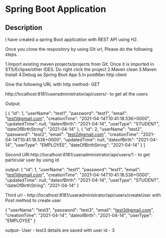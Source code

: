 # Spring Boot Application
## Description
I have created a spring Boot application with REST API using H2.

Once you clone the respository by using GIt url, Please do the following steps.

1.Import existing maven projects/projects from Git.
Once it is imported in STS/Eclipse/other IDES. Do right click the project
2.Maven clean
3.Maven Install
4.Debug as Spring Boot App
5.In postMan http client

Give the following URL with http method- GET

http://localhost:8181/useradministrator/api/users/- to get all the users

Output:

[
    {
        "id": 1,
        "userName": "test1",
        "password": "test1",
        "email": "test1@gmail.com",
        "creationTime": "2021-04-14T10:41:18.536+0000",
        "updatedTime": null,
        "dateofBirth": "2021-04-14",
        "userType": "STUDENT",
        "dateOfBirthString": "2021-04-14"
    },
    {
        "id": 2,
        "userName": "test2",
        "password": "test2",
        "email": "test2@gmail.com",
        "creationTime": "2021-04-14T10:41:18.536+0000",
        "updatedTime": null,
        "dateofBirth": "2021-04-14",
        "userType": "EMPLOYEE",
        "dateOfBirthString": "2021-04-14"
    }
]

Second URl:http://localhost:8181/useradministrator/api/users/1 - to get particular user by using id

output:
{
    "id": 1,
    "userName": "test1",
    "password": "test1",
    "email": "test1@gmail.com",
    "creationTime": "2021-04-14T10:41:18.536+0000",
    "updatedTime": null,
    "dateofBirth": "2021-04-14",
    "userType": "STUDENT",
    "dateOfBirthString": "2021-04-14"
}

Third url - http://localhost:8181/useradministrator/api/users/createUser with Post method to create user

{
        "userName": "test3",
        "password": "test3",
        "email": "test3@gmail.com",
        "creationTime": "2021-04-14",
        "dateofBirth": "2021-04-14",
        "userType": "EMPLOYEE"
    }
    
output-
User - test3 details are saved with user id - 3
